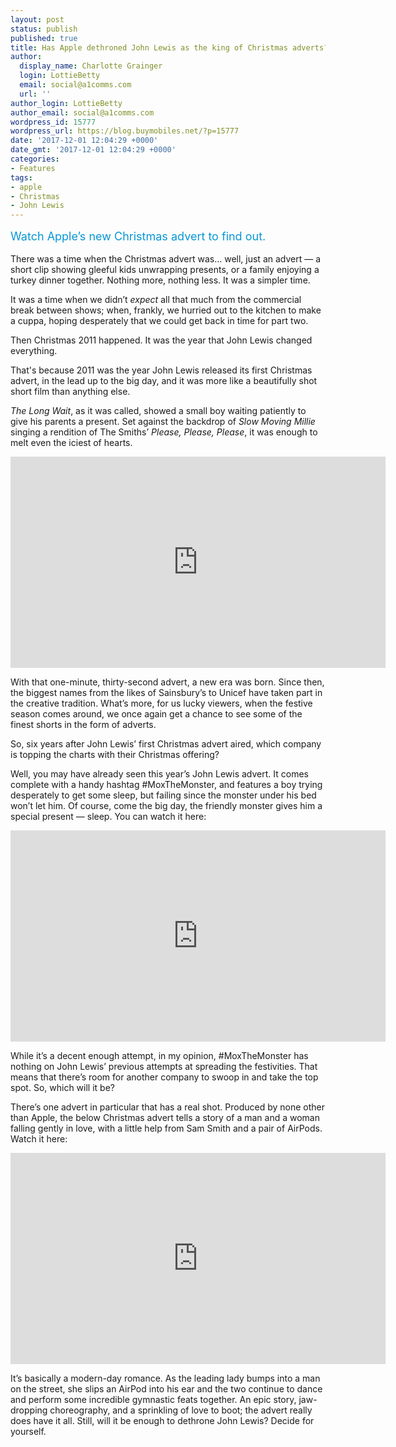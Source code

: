 ```yaml
---
layout: post
status: publish
published: true
title: Has Apple dethroned John Lewis as the king of Christmas adverts?
author:
  display_name: Charlotte Grainger
  login: LottieBetty
  email: social@a1comms.com
  url: ''
author_login: LottieBetty
author_email: social@a1comms.com
wordpress_id: 15777
wordpress_url: https://blog.buymobiles.net/?p=15777
date: '2017-12-01 12:04:29 +0000'
date_gmt: '2017-12-01 12:04:29 +0000'
categories:
- Features
tags:
- apple
- Christmas
- John Lewis
---
```

<p><span class="postStandFirst" style="color: #0896d5; line-height: 26px; font-size: 18px;">Watch Apple&rsquo;s new Christmas advert to find out.</span></p>
<p>There was a time when the Christmas advert was&hellip; well, just an advert &mdash;&nbsp;a short clip showing gleeful kids unwrapping presents, or a family enjoying a turkey dinner together. Nothing more, nothing less. It was a simpler time.</p>
<p>It was a time when we didn&rsquo;t <em>expect </em>all that much from the commercial break between shows; when, frankly, we hurried out to the kitchen to make a cuppa, hoping desperately that we could get back in time for part two.</p>
<p>Then Christmas 2011 happened. It was the year that John Lewis changed everything.</p>
<p>That's because 2011 was the year John Lewis released its first Christmas advert, in the lead up to the big day, and it was more like a beautifully shot short film than anything else.</p>
<p><em>The Long Wait</em>, as it was called, showed a small boy waiting patiently to give his parents a present. Set against the backdrop of <em>Slow Moving Millie </em>singing a rendition of The Smiths&rsquo; <em>Please, Please, Please</em>, it was enough to melt even the iciest of hearts.</p>
<p><iframe src="https://www.youtube.com/embed/pSLOnR1s74o" width="600" height="338" frameborder="0" allowfullscreen="allowfullscreen"></iframe></p>
<p>With that one-minute, thirty-second advert, a new era was born. Since then, the biggest names from the likes of Sainsbury&rsquo;s to Unicef have taken part in the creative tradition. What&rsquo;s more, for us lucky viewers, when the festive season comes around, we once again get a chance to see some of the finest shorts in the form of adverts.</p>
<p>So, six years after John Lewis&rsquo; first Christmas advert aired, which company is topping the charts with their Christmas offering?</p>
<p>Well, you may have already seen this year&rsquo;s John Lewis advert. It comes complete with a handy hashtag #MoxTheMonster, and features a boy trying desperately to get some sleep, but failing since the monster under his bed won&rsquo;t let him. Of course, come the big day, the friendly monster gives him a special present &mdash; sleep. You can watch it here:</p>
<p><iframe src="https://www.youtube.com/embed/Jw1Y-zhQURU" width="600" height="338" frameborder="0" allowfullscreen="allowfullscreen"></iframe></p>
<p>While it&rsquo;s a decent enough attempt, in my opinion, #MoxTheMonster has nothing on John Lewis&rsquo; previous attempts at spreading the festivities. That means that there&rsquo;s room for another company to swoop in and take the top spot. So, which will it be?</p>
<p>There&rsquo;s one advert in particular that has a real shot. Produced by none other than Apple, the below Christmas advert tells a story of a man and a woman falling gently in love, with a little help from Sam Smith and a pair of AirPods. Watch it here:</p>
<p><iframe src="https://www.youtube.com/embed/1lGHZ5NMHRY" width="600" height="338" frameborder="0" allowfullscreen="allowfullscreen"></iframe></p>
<p>It&rsquo;s basically a modern-day romance. As the leading lady bumps into a man on the street, she slips an AirPod into his ear and the two continue to dance and perform some incredible gymnastic feats together. An epic story, jaw-dropping choreography, and a sprinkling of love to boot; the advert really does have it all. Still, will it be enough to dethrone John Lewis? Decide for yourself.</p>
